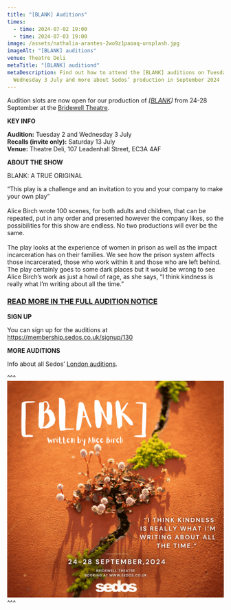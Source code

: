 ```yaml
---
title: "[BLANK] Auditions"
times:
  - time: 2024-07-02 19:00
  - time: 2024-07-03 19:00
image: /assets/nathalia-arantes-2wo9z1paoaq-unsplash.jpg
imageAlt: "[BLANK] auditions"
venue: Theatre Deli
metaTitle: "[BLANK] auditiond"
metaDescription: Find out how to attend the [BLANK] auditions on Tuesday 2 and
  Wednesday 3 July and more about Sedos’ production in September 2024
---
```

Audition slots are now open for our production of *[[BLANK](https://www.sedos.co.uk/shows/2024-blank)]* from 24-28 September at the [Bridewell Theatre](https://www.sedos.co.uk/venues/bridewell). 

**KEY INFO**

**Audition:** Tuesday 2 and Wednesday 3 July\
**Recalls (invite only):** Saturday 13 July\
**Venue:** Theatre Deli, 107 Leadenhall Street, EC3A 4AF

**ABOUT THE SHOW**

BLANK: A TRUE ORIGINAL

“This play is a challenge and an invitation to you and your company to make your own play”\
\
Alice Birch wrote 100 scenes, for both adults and children, that can be repeated, put in any order and presented however the company likes, so the possibilities for this show are endless. No two productions will ever be the same.\
\
The play looks at the experience of women in prison as well as the impact incarceration has on their families. We see how the prison system affects those incarcerated, those who work within it and those who are left behind. The play certainly goes to some dark places but it would be wrong to see Alice Birch’s work as just a howl of rage, as she says, “I think kindness is really what I’m writing about all the time.” 

### [READ MORE IN THE FULL AUDITION NOTICE](https://drive.google.com/drive/folders/1mSx9QtWbvWARXb-3b8faoizRs9PpJhsJ)

**SIGN UP**

You can sign up for the auditions at <https://membership.sedos.co.uk/signup/130>[](https://membership.sedos.co.uk/signup/129)

**MORE AUDITIONS**

Info about all Sedos’ [London auditions](https://www.sedos.co.uk/get-involved).

^^^
![](/assets/blank-ig-square-2-.png)
^^^